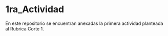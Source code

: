 # 1ra_Actividad
En este repositorio se encuentran anexadas la primera actividad planteada al Rubrica Corte 1.
